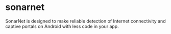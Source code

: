 # sonarnet
SonarNet is designed to make reliable detection of Internet connectivity and captive portals on Android with less code in your app.
